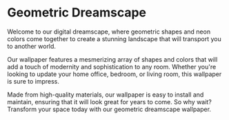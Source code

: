 <!--font:Poppins-->

# Geometric Dreamscape

Welcome to our digital dreamscape, where geometric shapes and neon colors come together to create a stunning landscape that will transport you to another world.

Our wallpaper features a mesmerizing array of shapes and colors that will add a touch of modernity and sophistication to any room. Whether you're looking to update your home office, bedroom, or living room, this wallpaper is sure to impress.

Made from high-quality materials, our wallpaper is easy to install and maintain, ensuring that it will look great for years to come. So why wait? Transform your space today with our geometric dreamscape wallpaper.

<!--

Write me markdown content of website with wallpaper:

"A digital landscape with geometric shapes and neon colors"

The header of the page should not be copy of the text but rather a real content of the website which is using this wallpaper.


---


# Geometric Dreamscape

Welcome to our digital dreamscape, where geometric shapes and neon colors come together to create a stunning landscape that will transport you to another world.

Our wallpaper features a mesmerizing array of shapes and colors that will add a touch of modernity and sophistication to any room. Whether you're looking to update your home office, bedroom, or living room, this wallpaper is sure to impress.

Made from high-quality materials, our wallpaper is easy to install and maintain, ensuring that it will look great for years to come. So why wait? Transform your space today with our geometric dreamscape wallpaper.


---


Write me a Google font which is best fitting for the website.

Pick from the list:
- Lobster
- Creepster
- Lato
- Futura
- Cinzel
- Montserrat
- Dancing Script
- Exo 2
- Great Vibes
- Playfair Display
- Raleway
- Barlow Condensed
- Orbitron
- Cormorant Garamond
- Poppins
- Cinzel Decorative
- Alegreya
- Roboto
- Inter
- IBM Plex Sans
- Cabin
- Open Sans


Write just the font name nothing else.


---


Poppins

-->
